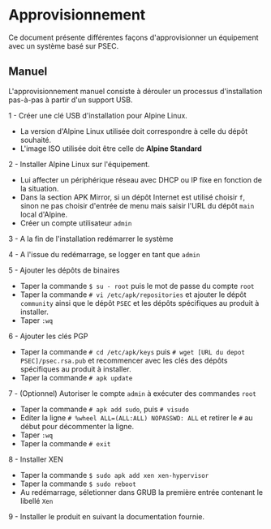 # Approvisionnement

Ce document présente différentes façons d'approvisionner un équipement avec un système basé sur PSEC.

## Manuel

L'approvisionnement manuel consiste à dérouler un processus d'installation pas-à-pas à partir d'un support USB.

1 - Créer une clé USB d'installation pour Alpine Linux. 
  - La version d'Alpine Linux utilisée doit correspondre à celle du dépôt souhaité.
  - L'image ISO utilisée doit être celle de **Alpine Standard**

2 - Installer Alpine Linux sur l'équipement.
  - Lui affecter un périphérique réseau avec DHCP ou IP fixe en fonction de la situation.
  - Dans la section APK Mirror, si un dépôt Internet est utilisé choisir `f`, sinon ne pas choisir d'entrée de menu mais saisir l'URL du dépôt `main` local d'Alpine.
  - Créer un compte utilisateur `admin`

3 - A la fin de l'installation redémarrer le système

4 - A l'issue du redémarrage, se logger en tant que `admin`

5 - Ajouter les dépôts de binaires 
  - Taper la commande `$ su - root` puis le mot de passe du compte `root`
  - Taper la commande `# vi /etc/apk/repositories` et ajouter le dépôt `community` ainsi que le dépôt `PSEC` et les dépôts spécifiques au produit à installer.
  - Taper `:wq`

6 - Ajouter les clés PGP 
  - Taper la commande `# cd /etc/apk/keys` puis `# wget [URL du depot PSEC]/psec.rsa.pub` et recommencer avec les clés des dépôts spécifiques au produit à installer.
  - Taper la commande `# apk update`

7 - (Optionnel) Autoriser le compte `admin` à exécuter des commandes `root`
  - Taper la commande `# apk add sudo`, puis `# visudo`
  - Editer la ligne `# %wheel ALL=(ALL:ALL) NOPASSWD: ALL` et retirer le `#` au début pour décommenter la ligne.
  - Taper `:wq`  
  - Taper la commande `# exit`

8 - Installer XEN
  - Taper la commande `$ sudo apk add xen xen-hypervisor`
  - Taper la commande `$ sudo reboot`
  - Au redémarrage, séletionner dans GRUB la première entrée contenant le libellé `Xen`

9 - Installer le produit en suivant la documentation fournie.